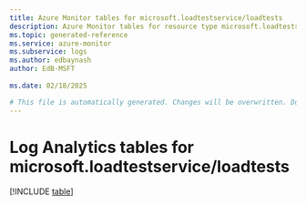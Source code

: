 ```yaml
---
title: Azure Monitor tables for microsoft.loadtestservice/loadtests
description: Azure Monitor tables for resource type microsoft.loadtestservice/loadtests
ms.topic: generated-reference
ms.service: azure-monitor
ms.subservice: logs
ms.author: edbaynash
author: EdB-MSFT
   
ms.date: 02/18/2025

# This file is automatically generated. Changes will be overwritten. Do not change this file directly.
---
```


# Log Analytics tables for microsoft.loadtestservice/loadtests  

[!INCLUDE [table](~/reusable-content/ce-skilling/azure/includes/azure-monitor/reference/tables/microsoft-loadtestservice_loadtests-include.md)]

